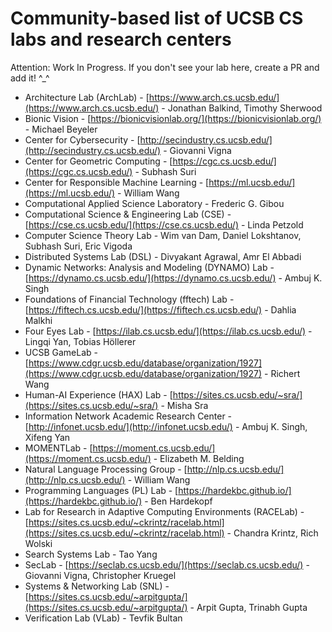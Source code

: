 # Community-based list of UCSB CS labs and research centers

Attention: Work In Progress. If you don't see your lab here, create a PR and add it! ^_^ 

- Architecture Lab (ArchLab) - [https://www.arch.cs.ucsb.edu/](https://www.arch.cs.ucsb.edu/) - Jonathan Balkind, Timothy Sherwood
- Bionic Vision - [https://bionicvisionlab.org/](https://bionicvisionlab.org/) - Michael Beyeler
- Center for Cybersecurity - [http://secindustry.cs.ucsb.edu/](http://secindustry.cs.ucsb.edu/) - Giovanni Vigna
- Center for Geometric Computing - [https://cgc.cs.ucsb.edu/](https://cgc.cs.ucsb.edu/) - Subhash Suri
- Center for Responsible Machine Learning - [https://ml.ucsb.edu/](https://ml.ucsb.edu/) - William Wang
- Computational Applied Science Laboratory - Frederic G. Gibou
- Computational Science & Engineering Lab (CSE) - [https://cse.cs.ucsb.edu/](https://cse.cs.ucsb.edu/) - Linda Petzold
- Computer Science Theory Lab - Wim van Dam, Daniel Lokshtanov, Subhash Suri, Eric Vigoda
- Distributed Systems Lab (DSL) - Divyakant Agrawal, Amr El Abbadi
- Dynamic Networks: Analysis and Modeling (DYNAMO) Lab - [https://dynamo.cs.ucsb.edu/](https://dynamo.cs.ucsb.edu/) - Ambuj K. Singh
- Foundations of Financial Technology (fftech) Lab - [https://fiftech.cs.ucsb.edu/](https://fiftech.cs.ucsb.edu/) - Dahlia Malkhi
- Four Eyes Lab - [https://ilab.cs.ucsb.edu/](https://ilab.cs.ucsb.edu/) - Lingqi Yan, Tobias Höllerer
- UCSB GameLab - [https://www.cdgr.ucsb.edu/database/organization/1927](https://www.cdgr.ucsb.edu/database/organization/1927) - Richert Wang
- Human-AI Experience (HAX) Lab - [https://sites.cs.ucsb.edu/~sra/](https://sites.cs.ucsb.edu/~sra/) - Misha Sra
- Information Network Academic Research Center - [http://infonet.ucsb.edu/](http://infonet.ucsb.edu/) - Ambuj K. Singh, Xifeng Yan
- MOMENTLab - [https://moment.cs.ucsb.edu/](https://moment.cs.ucsb.edu/) - Elizabeth M. Belding
- Natural Language Processing Group - [http://nlp.cs.ucsb.edu/](http://nlp.cs.ucsb.edu/) - William Wang
- Programming Languages (PL) Lab - [https://hardekbc.github.io/](https://hardekbc.github.io/) - Ben Hardekopf
- Lab for Research in Adaptive Computing Environments (RACELab) - [https://sites.cs.ucsb.edu/~ckrintz/racelab.html](https://sites.cs.ucsb.edu/~ckrintz/racelab.html) - Chandra Krintz, Rich Wolski
- Search Systems Lab - Tao Yang
- SecLab - [https://seclab.cs.ucsb.edu/](https://seclab.cs.ucsb.edu/) - Giovanni Vigna, Christopher Kruegel
- Systems & Networking Lab (SNL) - [https://sites.cs.ucsb.edu/~arpitgupta/](https://sites.cs.ucsb.edu/~arpitgupta/) - Arpit Gupta, Trinabh Gupta
- Verification Lab (VLab) - Tevfik Bultan
